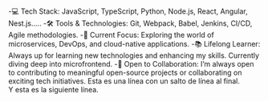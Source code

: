 -💻 Tech Stack: JavaScript, TypeScript, Python, Node.js, React, Angular, Nest.js.....
-🛠️ Tools & Technologies: Git, Webpack, Babel, Jenkins, CI/CD, Agile methodologies.
-🚀 Current Focus: Exploring the world of microservices, DevOps, and cloud-native applications.
-📚 Lifelong Learner: Always up for learning new technologies and enhancing my skills. Currently diving deep into microfrontend.
-🤝 Open to Collaboration: I’m always open to contributing to meaningful open-source projects or collaborating on exciting tech initiatives.
Esta es una línea con un salto de línea al final.  
Y esta es la siguiente línea.

<!---
javierRiveraAdames/javierRiveraAdames is a ✨ special ✨ repository because its `README.md` (this file) appears on your GitHub profile.
You can click the Preview link to take a look at your changes.
--->
